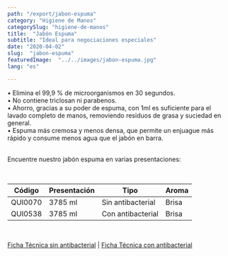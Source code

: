 ```yaml
---
path: "/export/jabon-espuma"
category: "Higiene de Manos"
categorySlug: "higiene-de-manos"
title:  "Jabón Espuma"
subtitle: "Ideal para negociaciones especiales"
date: "2020-04-02"
slug:  "jabon-espuma"
featuredImage:  "../../images/jabon-espuma.jpg"
lang: "es"

---
```

• Elimina el 99,9 % de microorganismos en 30 segundos.<br/>
• No contiene triclosan ni parabenos.<br/>
• Ahorro, gracias a su poder de espuma, con 1ml es suficiente para el lavado completo de manos, removiendo residuos de grasa y suciedad en general.<br/>
• Espuma más cremosa y menos densa, que permite un enjuague más rápido y consume menos agua que el jabón en barra. <br/><br/>

Encuentre nuestro jabón espuma en varias presentaciones:

<br>
<table class="min-w-full md:min-w-0 divide-y-0 divide-gray-200">
          <thead class=" bg-white">
            <tr>
              <th scope="col" class="px-6 text-center text-xs font-medium text-white bg-primary-default uppercase tracking-wider">
                Código
              </th>
              <th scope="col" class="px-6 py-3 text-center text-xs font-medium text-white bg-primary-lighter uppercase tracking-wider">
                Presentación
              </th>
              <th scope="col" class="px-6 text-center text-xs font-medium text-white bg-primary-default uppercase tracking-wider">
                Tipo
              </th>
              <th scope="col" class="px-6 py-3 text-center text-xs font-medium text-white bg-primary-default uppercase tracking-wider">
                Aroma
              </th>
            </tr>
          </thead>
          <tbody>
            <tr class="bg-gray-100">
              <td class="px-6 py-4 whitespace-nowrap text-sm text-gray-700 text-center">
              QUI0070
              </td>
              <td class="px-6 py-4 whitespace-nowrap text-sm text-gray-700 text-center">
              3785 ml
              </td>
              <td class="px-6 py-4 whitespace-nowrap text-sm text-gray-700 text-center">
              Sin antibacterial
              </td>
              <td class="px-6 py-4 whitespace-nowrap text-sm text-gray-700 text-center">
              Brisa
              </td>
            </tr>
            <tr class="bg-gray-300">
              <td class="px-6 py-4 whitespace-nowrap text-sm text-gray-700 text-center">
              QUI0538
              </td>
              <td class="px-6 py-4 whitespace-nowrap text-sm text-gray-700 text-center">
              3785 ml
              </td>
              <td class="px-6 py-4 whitespace-nowrap text-sm text-gray-700 text-center">
              Con antibacterial
              </td>
              <td class="px-6 py-4 whitespace-nowrap text-sm text-gray-700 text-center">
              Brisa
              </td>
            </tr>
          </tbody>
        </table>
        <br>

 <a href="../../../files/FT-jabon-espuma-sin-antibacterial-exportacion.pdf" target="_blank" rel="noopener">Ficha Técnica sin antibacterial</a> |
 <a href="../../../files/FT-jabon-espuma-con-antibacterial-exportacion.pdf" target="_blank" rel="noopener">Ficha Técnica con antibacterial</a> 
 
